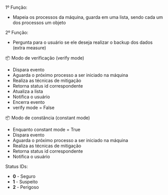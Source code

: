 1º Função:

- Mapeia os processos da máquina, guarda em uma lista, sendo cada um dos processos um objeto

2º Função:

- Pergunta para o usuário se ele deseja realizar o backup dos dados (extra measure)

📦 Modo de verificação (verify mode)

- Dispara evento
- Aguarda o próximo processo a ser iniciado na máquina
- Realiza as técnicas de mitigação
- Retorna status id correspondente
- Atualiza a lista
- Notifica o usuário
- Encerra evento
- verify mode = False

📦 Modo de constância (constant mode)

- Enquanto constant mode = True
- Dispara evento
- Aguarda o próximo processo a ser iniciado na máquina
- Realiza as técnicas de mitigação
- Retorna status id correspondente
- Notifica o usuário

Status IDs:

- **0** - Seguro
- **1** - Suspeito
- **2** - Perigoso
